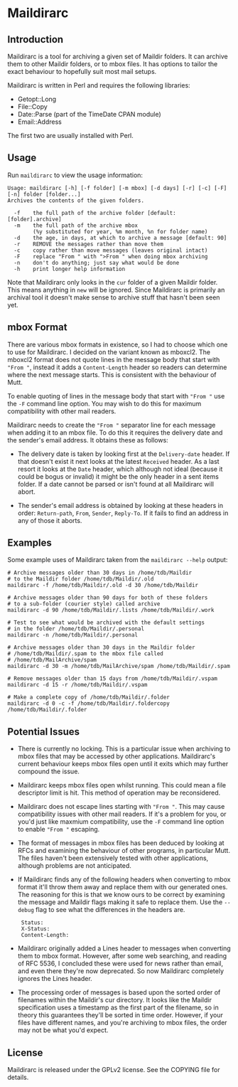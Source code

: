 # Maildirarc #

## Introduction ##

Maildirarc is a tool for archiving a given set of Maildir folders.
It can archive them to other Maildir folders, or to mbox files. It
has options to tailor the exact behaviour to hopefully suit most
mail setups.

Maildirarc is written in Perl and requires the following libraries:

 * Getopt::Long
 * File::Copy
 * Date::Parse (part of the TimeDate CPAN module)
 * Email::Address

The first two are usually installed with Perl.

## Usage ##

Run `maildirarc` to view the usage information:

    Usage: maildirarc [-h] [-f folder] [-m mbox] [-d days] [-r] [-c] [-F] [-n] folder [folder...]
    Archives the contents of the given folders.

      -f    the full path of the archive folder [default: [folder].archive]
      -m    the full path of the archive mbox
            (%y substituted for year, %m month, %n for folder name)
      -d    the age, in days, at which to archive a message [default: 90]
      -r    REMOVE the messages rather than move them
      -c    copy rather than move messages (leaves original intact)
      -F    replace "From " with ">From " when doing mbox archiving
      -n    don't do anything; just say what would be done
      -h    print longer help information

Note that Maildirarc only looks in the `cur` folder of a given
Maildir folder. This means anything in `new` will be ignored. Since
Maildirarc is primarily an archival tool it doesn't make sense to
archive stuff that hasn't been seen yet.

## mbox Format ##

There are various mbox formats in existence, so I had to choose which
one to use for Maildirarc. I decided on the variant known as mboxcl2. The
mboxcl2 format does not quote lines in the message body that start with
`"From "`, instead it adds a `Content-Length` header so readers can
determine where the next message starts. This is consistent with the
behaviour of Mutt.

To enable quoting of lines in the message body that start with `"From "`
use the `-F` command line option. You may wish to do this for maximum
compatibility with other mail readers.

Maildirarc needs to create the `"From "` separator line for each message
when adding it to an mbox file. To do this it requires the delivery date
and the sender's email address. It obtains these as follows:

 * The delivery date is taken by looking first at the `Delivery-date`
   header. If that doesn't exist it next looks at the latest `Received`
   header. As a last resort it looks at the `Date` header, which although
   not ideal (because it could be bogus or invalid) it might be the only
   header in a sent items folder. If a date cannot be parsed or isn't
   found at all Maildirarc will abort.

 * The sender's email address is obtained by looking at these headers
   in order: `Return-path`, `From`, `Sender`, `Reply-To`. If it fails
   to find an address in any of those it aborts.

## Examples ##

Some example uses of Maildirarc taken from the `maildirarc --help`
output:

    # Archive messages older than 30 days in /home/tdb/Maildir
    # to the Maildir folder /home/tdb/Maildir/.old
    maildirarc -f /home/tdb/Maildir/.old -d 30 /home/tdb/Maildir

    # Archive messages older than 90 days for both of these folders
    # to a sub-folder (courier style) called archive
    maildirarc -d 90 /home/tdb/Maildir/.lists /home/tdb/Maildir/.work

    # Test to see what would be archived with the default settings
    # in the folder /home/tdb/Maildir/.personal
    maildirarc -n /home/tdb/Maildir/.personal

    # Archive messages older than 30 days in the Maildir folder
    # /home/tdb/Maildir/.spam to the mbox file called
    # /home/tdb/MailArchive/spam
    maildirarc -d 30 -m /home/tdb/MailArchive/spam /home/tdb/Maildir/.spam

    # Remove messages older than 15 days from /home/tdb/Maildir/.vspam
    maildirarc -d 15 -r /home/tdb/Maildir/.vspam

    # Make a complete copy of /home/tdb/Maildir/.folder
    maildirarc -d 0 -c -f /home/tdb/Maildir/.foldercopy /home/tdb/Maildir/.folder

## Potential Issues ##

 * There is currently no locking. This is a particular issue when
   archiving to mbox files that may be accessed by other applications.
   Maildirarc's current behaviour keeps mbox files open until it
   exits which may further compound the issue.

 * Maildirarc keeps mbox files open whilst running. This could mean
   a file descriptor limit is hit. This method of operation may be
   reconsidered.

 * Maildirarc does not escape lines starting with `"From "`. This
   may cause compatibility issues with other mail readers. If it's a
   problem for you, or you'd just like maxmium compatibility, use the
   `-F` command line option to enable `"From "` escaping.

 * The format of messages in mbox files has been deduced by looking
   at RFCs and examining the behaviour of other programs, in
   particular Mutt. The files haven't been extensively tested with
   other applications, although problems are not anticipated.

 * If Maildirarc finds any of the following headers when converting
   to mbox format it'll throw them away and replace them with our
   generated ones. The reasoning for this is that we know ours to
   be correct by examining the message and Maildir flags making it
   safe to replace them. Use the `--debug` flag to see what the
   differences in the headers are.

        Status:
        X-Status:
        Content-Length:

 * Maildirarc originally added a Lines header to messages when
   converting them to mbox format. However, after some web searching,
   and reading of RFC 5536, I concluded these were used for news
   rather than email, and even there they're now deprecated. So now
   Maildirarc completely ignores the Lines header.

 * The processing order of messages is based upon the sorted order of
   filenames within the Maildir's cur directory. It looks like the Maildir
   specification uses a timestamp as the first part of the filename, so
   in theory this guarantees they'll be sorted in time order. However,
   if your files have different names, and you're archiving to mbox files,
   the order may not be what you'd expect.

## License ##

Maildirarc is released under the GPLv2 license. See the COPYING
file for details.
